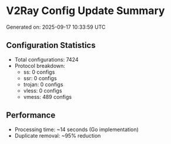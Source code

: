# V2Ray Config Update Summary
Generated on: 2025-09-17 10:33:59 UTC

## Configuration Statistics
- Total configurations: 7424
- Protocol breakdown:
  - ss: 0 configs
  - ssr: 0 configs
  - trojan: 0 configs
  - vless: 0 configs
  - vmess: 489 configs

## Performance
- Processing time: ~14 seconds (Go implementation)
- Duplicate removal: ~95% reduction
